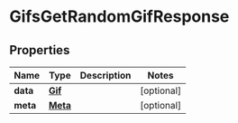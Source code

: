 

# GifsGetRandomGifResponse


## Properties

| Name | Type | Description | Notes |
|------------ | ------------- | ------------- | -------------|
|**data** | [**Gif**](Gif.md) |  |  [optional] |
|**meta** | [**Meta**](Meta.md) |  |  [optional] |



